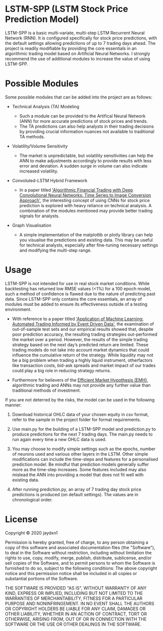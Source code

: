 # LSTM-SPP (LSTM Stock Price Prediction Model)

LSTM-SPP is a basic multi-variate, multi-step LSTM Recurrent Neural Network (RNN). It is configured specifically for stock price predictions, with the default settings allowing predictions of up to 7 trading days ahead. The project is readily modifiable by providing the core essentials in an algorithmic trading model based on Artificial Neural Networks. I strongly recommend the use of additional modules to increase the value of using LSTM-SPP.

# Possible Modules

Some possible modules that can be added into the project are as follows:

* Technical Analysis (TA) Modeling
    * Such a module can be provided to the Artifical Neural Network (ANN) for more accurate predictions of stock prices and trends.
    * The TA predictions can also help analysts in their trading decisions by providing crucial information nuances not available to traditional TA methods.

* Volatility/Volume Sensitivity
    * The market is unpredictable, but volatility sensitivities can help the ANN to make adjustments accordingly to provide results with less error and deviation. A sudden surge in volume can also indicate increased volatility.

* Convoluted-LSTM Hybrid Framework
    * In a paper titled ['Algorithmic Financial Trading with Deep Convolutional Neural Networks: Time Series to Image Conversion Approach'](https://www.researchgate.net/publication/324802031_Algorithmic_Financial_Trading_with_Deep_Convolutional_Neural_Networks_Time_Series_to_Image_Conversion_Approach), the interesting concept of using CNNs for stock price prediction is explored with heavy reliance on technical analysis. A combination of the modules mentioned may provide better trading signals for analysts.

* Graph Visualisation
    * A simple implementation of the matplotlib or plotly library can help you visualise the predictions and existing data. This may be useful for technical analysts, especially after fine-tuning necessary settings and modifying the multi-step range.

# Usage
LSTM-SPP is not intended for use in real stock market conditions. While backtesting has returned low RMSE values (<1%) for a 100 epoch model, such a method of confidence is flawed due to the nature of predicting past data. Since LSTM-SPP only contains the core essentials, an array of modules must be added to ensure its effectiveness outside of a testing environment.

* With reference to a paper titled ['Application of Machine Learning: Automated Trading Informed by Event Driven Data'](https://dspace.mit.edu/bitstream/handle/1721.1/105982/965785890-MIT.pdf), the examination of out-of-sample test sets and our empirical results showed that, despite poor prediction accuracy, the resulting trading strategies out-performed the market over a period. However, the results of the simple trading strategy based on the next day’s predicted return are limited. These trading models do not take into account market dynamics that could influence the cumulative return of the strategy. While liquidity may not be a big problem when trading a highly liquid instrument, otherfactors like transaction costs, bid-ask spreads and market impact of our trades could play a big role in reducing strategy returns. 

* Furthermore for believers of the [Efficient Market Hypothesis (EMH)](https://pubs.aeaweb.org/doi/pdfplus/10.1257%2F089533003321164958), algorithmic trading and ANNs may not provide any further value than traditional methods of investment. 

If you are not deterred by the risks, the model can be used in the following manner:
1. Download historical OHLC data of your chosen equity in csv format, refer to the sample in the project folder for format requirements. 

2. Use main.py for the building of a LSTM-SPP model and prediction.py to produce predictions for the next 7 trading days. The main.py needs to run again every time a new OHLC data is used. 

3. You may choose to modify simple settings such as the epochs, number of neurons used and various other layers in the LSTM. Other simple modifications can include the time-steps and features for a personalised prediction model. Be mindful that prediction models generally suffer more as the time-step increases. Some features included may also mislead the ANN into providing a model that does not fit well with existing data. 

4. After running prediction.py, an array of 7 trading day stock price predictions is produced (on default settings). The values are in chronological order. 

# License
Copyright ©️ 2020 jaydxn1

Permission is hereby granted, free of charge, to any person obtaining a copy of this software and associated documentation files (the "Software"), to deal in the Software without restriction, including without limitation the rights to use, copy, modify, merge, publish, distribute, sublicense, and/or sell copies of the Software, and to permit persons to whom the Software is furnished to do so, subject to the following conditions:
The above copyright notice and this permission notice shall be included in all copies or substantial portions of the Software.

THE SOFTWARE IS PROVIDED "AS IS", WITHOUT WARRANTY OF ANY KIND, EXPRESS OR IMPLIED, INCLUDING BUT NOT LIMITED TO THE WARRANTIES OF MERCHANTABILITY, FITNESS FOR A PARTICULAR PURPOSE AND NONINFRINGEMENT. IN NO EVENT SHALL THE AUTHORS OR COPYRIGHT HOLDERS BE LIABLE FOR ANY CLAIM, DAMAGES OR OTHER LIABILITY, WHETHER IN AN ACTION OF CONTRACT, TORT OR OTHERWISE, ARISING FROM, OUT OF OR IN CONNECTION WITH THE SOFTWARE OR THE USE OR OTHER DEALINGS IN THE SOFTWARE.


